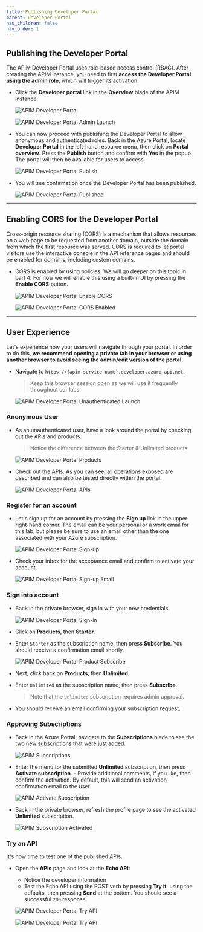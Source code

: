 ```yaml
---
title: Publishing Developer Portal
parent: Developer Portal
has_children: false
nav_order: 1
---
```



## Publishing the Developer Portal

The APIM Developer Portal uses role-based access control (RBAC). After creating the APIM instance, you need to first **access the Developer Portal using the admin role**, which will trigger its activation.

- Click the **Developer portal** link in the **Overview** blade of the APIM instance:

  ![APIM Developer Portal](../../assets/images/apim-developer-portal.png)

  ![APIM Developer Portal Admin Launch](../../assets/images/apim-developer-portal-admin-launch.png)

- You can now proceed with publishing the Developer Portal to allow anonymous and authenticated roles. Back in the Azure Portal, locate **Developer Portal** in the left-hand resource menu, then click on **Portal overview**. Press the **Publish** button and confirm with **Yes** in the popup. The portal will then be available for users to access.

  ![APIM Developer Portal Publish](../../assets/images/apim-developer-portal-publish.png)

- You will see confirmation once the Developer Portal has been published.

  ![APIM Developer Portal Published](../../assets/images/apim-developer-portal-published.png)

---

## Enabling CORS for the Developer Portal

Cross-origin resource sharing (CORS) is a mechanism that allows resources on a web page to be requested from another domain, outside the domain from which the first resource was served. CORS is required to let portal visitors use the interactive console in the API reference pages and should be enabled for domains, including custom domains.

- CORS is enabled by using policies. We will go deeper on this topic in part 4. For now we will enable this using a built-in UI by pressing the **Enable CORS** button.

  ![APIM Developer Portal Enable CORS](../../assets/images/apim-developer-portal-CORS.png)

  ![APIM Developer Portal CORS Enabled](../../assets/images/apim-developer-portal-CORS-enabled.png)

---

## User Experience

Let's experience how your users will navigate through your portal. In order to do this, **we recommend opening a private tab in your browser or using another browser to avoid seeing the admin/edit version of the portal.** 

- Navigate to `https://{apim-service-name}.developer.azure-api.net`.

  > Keep this browser session open as we will use it frequently throughout our labs.

  ![APIM Developer Portal Unauthenticated Launch](../../assets/images/apim-developer-portal-unauthenticated-launch.png)

### Anonymous User

- As an unauthenticated user, have a look around the portal by checking out the APIs and products.

  > Notice the difference between the Starter & Unlimited products.

  ![APIM Developer Portal Products](../../assets/images/apim-developer-portal-products.png)

- Check out the APIs. As you can see, all operations exposed are described and can also be tested directly within the portal.

  ![APIM Developer Portal APIs](../../assets/images/apim-developer-portal-apis.png)

### Register for an account

- Let's sign up for an account by pressing the **Sign up** link in the upper right-hand corner. The email can be your personal or a work email for this lab, but please be sure to use an email other than the one associated with your Azure subscription. 

  ![APIM Developer Portal Sign-up](../../assets/images/apim-developer-portal-signup.png)

- Check your inbox for the acceptance email and confirm to activate your account.

  ![APIM Developer Portal Sign-up Email](../../assets/images/apim-developer-portal-signup-email.png)

### Sign into account

- Back in the private browser, sign in with your new credentials.

  ![APIM Developer Portal Sign-in](../../assets/images/apim-developer-portal-sign-in.png)

- Click on **Products**, then **Starter**.
- Enter `Starter` as the subscription name, then press **Subscribe**. You should receive a confirmation email shortly.

  ![APIM Developer Portal Product Subscribe](../../assets/images/apim-developer-portal-product-subscribe.png)

- Next, click back on **Products**, then **Unlimited**.
- Enter `Unlimited` as the subscription name, then press **Subscribe**.
  > Note that the `Unlimited` subscription requires admin approval.
- You should receive an email confirming your subscription request.

### Approving Subscriptions

- Back in the Azure Portal, navigate to the **Subscriptions** blade to see the two new subscriptions that were just added.

  ![APIM Subscriptions](../../assets/images/apim-subscriptions.png)

- Enter the menu for the submitted **Unlimited** subscription, then press **Activate subscription**. - Provide additional comments, if you like, then confirm the activation. By default, this will send an activation confirmation email to the user.

  ![APIM Activate Subscription](../../assets/images/apim-activate-subscription.png)

- Back in the private browser, refresh the profile page to see the activated **Unlimited** subscription.

  ![APIM Subscription Activated](../../assets/images/apim-subscriptions-activated.png)

### Try an API

It's now time to test one of the published APIs. 

- Open the **APIs** page and look at the **Echo API**:
  - Notice the developer information
  - Test the Echo API using the POST verb by pressing **Try it**, using the defaults, then pressing **Send** at the bottom. You should see a successful `200` response.

  ![APIM Developer Portal Try API](../../assets/images/apim-developer-portal-try-api-1.png)

  ![APIM Developer Portal Try API](../../assets/images/apim-developer-portal-try-api-2.png)
